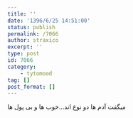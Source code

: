 ```yaml
---
title: ''
date: '1396/6/25 14:51:00'
status: publish
permalink: /7066
author: straxico
excerpt: ''
type: post
id: 7066
category:
    - tytomood
tag: []
post_format: []
---
```

میگفت آدم ها دو نوع اند…خوب ها و بی پول ها